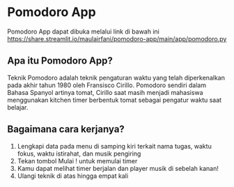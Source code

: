# Pomodoro App

Pomodoro App dapat dibuka melalui link di bawah ini
https://share.streamlit.io/maulairfani/pomodoro-app/main/app/pomodoro.py

## Apa itu Pomodoro App?
Teknik Pomodoro adalah teknik pengaturan waktu yang telah diperkenalkan pada akhir tahun 1980 oleh Fransisco Cirillo. Pomodoro sendiri dalam Bahasa Spanyol artinya tomat, Cirillo saat masih menjadi mahasiswa menggunakan kitchen timer berbentuk tomat sebagai pengatur waktu saat belajar.

## Bagaimana cara kerjanya?
1. Lengkapi data pada menu di samping kiri terkait nama tugas, waktu fokus, waktu istirahat, dan musik pengiring
2. Tekan tombol Mulai ! untuk memulai timer
3. Kamu dapat melihat timer berjalan dan player musik di sebelah kanan!
4. Ulangi teknik di atas hingga empat kali
